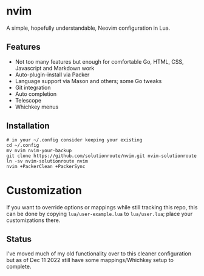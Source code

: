 # nvim
A simple, hopefully understandable, Neovim configuration in Lua.

## Features

- Not too many features but enough for comfortable Go, HTML, CSS, Javascript
  and Markdown work
- Auto-plugin-install via Packer
- Language support via Mason and others; some Go tweaks
- Git integration
- Auto completion
- Telescope
- Whichkey menus

## Installation

    # in your ~/.config consider keeping your existing
    cd ~/.config
    mv nvim nvim-your-backup
    git clone https://github.com/solutionroute/nvim.git nvim-solutionroute
    ln -sv nvim-solutionroute nvim
    nvim +PackerClean +PackerSync

# Customization

If you want to override options or mappings while still tracking this repo,
this can be done by copying `lua/user-example.lua` to `lua/user.lua`; place
your customizations there.

## Status

I've moved much of my old functionality over to this cleaner configuration but
as of Dec 11 2022 still have some mappings/Whichkey setup to complete. 

